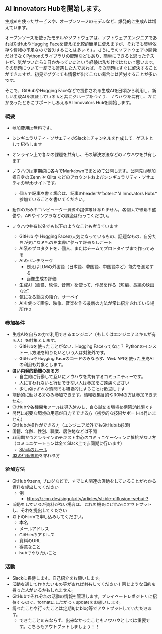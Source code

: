 ## AI Innovators Hubを開始します。

生成AIを使ったサービスや、オープンソースのモデルなど、爆発的に生成AIは増えています。

オープンソースを使ったモデルやソフトウェアは、ソフトウェアエンジニアであればGitHubやHugging Faceを使えば比較的簡単に使えますが、それでも環境依存や情報の不足なので苦労することは多いです。さらにそのソフトウェアの開発だけでなくPythonのライブラリの問題などもあり、簡単にできると思ったテストが、気がついたら１日かかっていたという経験は私だけではないと思います。
その問題について一度でも遭遇した人であれば、その問題はすぐに解決することができますが、初見でググっても情報が出てこない場合には苦労することが多いです。

そこで、GitHubやHugging Faceなどで提供される生成AIを日頃から利用し、新しい生成AIを検証している人と共にグループをつくり、ノウハウを共有し、なにかあったときにサポートしあえるAI Innovators Hubを開始します。

### 概要
- 参加費用は無料です。
- シンギュラリティ・ソサエティのSlackにチャンネルを作成して、ゲストとして招待します
- オンライン上で各々の課題を共有し、その解決方法などのノウハウを共有します

- ノウハウは定期的に各々でMarkdownでまとめて公開します。公開先は参加者自身の Zenn や Qiita などのアカウントおよびシンギュラリティ・ソサエティのWebサイトです。
  - 個人で記事を書く場合は、記事のheaderかfooterにAI Innovators Hubに参加ていることを書いてください。
- 動作のためのコンピューター資源の提供等はありません。各個人で環境の整備や、APIやインフラなどの課金は行ってください。

- ノウハウ共有以外でも以下のようなことも考えています
  - GitHub や Hugging Faceの人気になっているもの、話題なもの、自分たちが気になるものを実際に使って評価＆レポート
  - AI系のプロダクトを、個人、またはチームでプロトタイプまで作ってみる
  - AIのベンチマーク
    - 例えばLLMの外国語（日本語、韓国語、中国語など）能力を測定する
    - 画像生成の評価
  - 生成AI（画像、映像、音楽）を使って、作品を作る（短編、長編の映画など）
  - 気になる論文の紹介、サーベイ
  - AIを使って画像、映像、音楽を作る最新の方法が常に紹介されている場所作り


### 参加条件
- 生成AIを自らの力で利用できるエンジニア（もしくはエンジニアスキルが有る人）を対象とします。
  - GitHubを使ったことがない、Hugging Faceってなに？ Pythonのインストール方法を知りたいという人は対象外です。
  - GitHubやHugging Faceのコードのみならず、Web APIを使った生成AIの利用も対象とします。
- **強い内発的動機のある方**
  - 自主的に行動して互いにノウハウを共有するコミュニティーです。
  - 人に言われないと行動できない人は参加をご遠慮ください
  - 少し的はずれな質問でも積極的にすることは歓迎します
- 能動的に動ける方のみ参加できます。情報収集目的やROMの方は参加できません。
- GitHubや各種開発ツールは導入済みし、自ら試せる環境を構築が必須です
- 開発に必要な環境の用意が自力でできる方（初歩的な技術サポートは行いません）
- GitHubの操作ができる方（エンジニア以外でもGitHubは必須)
- 国籍、年齢、性別、職業、居住地などは不問
- 非同期かつオンラインのテキスト中心のコミュニケーションに抵抗がない方（コミュニケーションは全てSlack上で非同期に行います）
  - [Slackのルール](./SlackRule.md)
- [SSの行動規範](./code-of-conduct.md)を守れる方


### 参加方法
- GitHubやzenn, ブログなどで、すでにAI関連の活動をしていることがわかる資料を提出してください
  - 例
    - https://zenn.dev/singularity/articles/stable-diffusion-webui-2
- 活動をしているが資料がない場合は、これを機会にどれかにアウトプットし、それを提出してください
- 以下のFormで申し込みしてください。
  - 本名
  - メールアドレス
  - GitHubのアドレス
  - 資料のURL
  - 得意なこと
  - hubでやりたいこと

### 活動
- Slackに招待します。自己紹介をお願いします。
- 活動を通して作りたいもの等があれば共有してください！同じような目的を持った人がいるかもしれません。
- GitHubでそれぞれの活動の情報を管理します。プレイベートレポジトリに招待するので、formatにしたがってupdateをお願いします。
- 調べたことや行ったことは定期的にblog等でアウトプットしていただきます。
  - できたことのみならず、出来なかったこともノウハウとしては重要です。こちらもアウトプットしましょう！！
